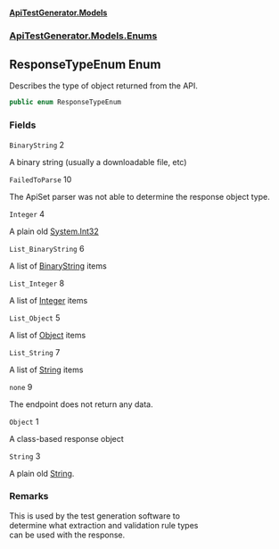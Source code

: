 #### [ApiTestGenerator.Models](ApiTestGenerator.Models.md 'ApiTestGenerator.Models')
### [ApiTestGenerator.Models.Enums](ApiTestGenerator.Models.md#ApiTestGenerator.Models.Enums 'ApiTestGenerator.Models.Enums')

## ResponseTypeEnum Enum

Describes the type of object returned from the API.

```csharp
public enum ResponseTypeEnum
```
### Fields

<a name='ApiTestGenerator.Models.Enums.ResponseTypeEnum.BinaryString'></a>

`BinaryString` 2

A binary string (usually a downloadable file, etc)

<a name='ApiTestGenerator.Models.Enums.ResponseTypeEnum.FailedToParse'></a>

`FailedToParse` 10

The ApiSet parser was not able to determine the response object type.

<a name='ApiTestGenerator.Models.Enums.ResponseTypeEnum.Integer'></a>

`Integer` 4

A plain old [System.Int32](https://docs.microsoft.com/en-us/dotnet/api/System.Int32 'System.Int32')

<a name='ApiTestGenerator.Models.Enums.ResponseTypeEnum.List_BinaryString'></a>

`List_BinaryString` 6

A list of [BinaryString](ResponseTypeEnum.md#ApiTestGenerator.Models.Enums.ResponseTypeEnum.BinaryString 'ApiTestGenerator.Models.Enums.ResponseTypeEnum.BinaryString') items

<a name='ApiTestGenerator.Models.Enums.ResponseTypeEnum.List_Integer'></a>

`List_Integer` 8

A list of [Integer](ResponseTypeEnum.md#ApiTestGenerator.Models.Enums.ResponseTypeEnum.Integer 'ApiTestGenerator.Models.Enums.ResponseTypeEnum.Integer') items

<a name='ApiTestGenerator.Models.Enums.ResponseTypeEnum.List_Object'></a>

`List_Object` 5

A list of [Object](ResponseTypeEnum.md#ApiTestGenerator.Models.Enums.ResponseTypeEnum.Object 'ApiTestGenerator.Models.Enums.ResponseTypeEnum.Object') items

<a name='ApiTestGenerator.Models.Enums.ResponseTypeEnum.List_String'></a>

`List_String` 7

A list of [String](ResponseTypeEnum.md#ApiTestGenerator.Models.Enums.ResponseTypeEnum.String 'ApiTestGenerator.Models.Enums.ResponseTypeEnum.String') items

<a name='ApiTestGenerator.Models.Enums.ResponseTypeEnum.none'></a>

`none` 9

The endpoint does not return any data.

<a name='ApiTestGenerator.Models.Enums.ResponseTypeEnum.Object'></a>

`Object` 1

A class-based response object

<a name='ApiTestGenerator.Models.Enums.ResponseTypeEnum.String'></a>

`String` 3

A plain old [String](ResponseTypeEnum.md#ApiTestGenerator.Models.Enums.ResponseTypeEnum.String 'ApiTestGenerator.Models.Enums.ResponseTypeEnum.String').

### Remarks
This is used by the test generation software to   
determine what extraction and validation rule types   
can be used with the response.